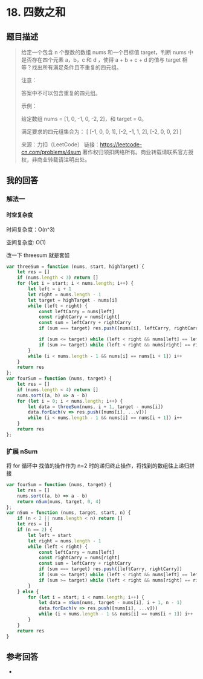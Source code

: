 # 18. 四数之和

## 题目描述

> 给定一个包含 n 个整数的数组 nums 和一个目标值 target，判断 nums 中是否存在四个元素 a，b，c 和 d ，使得 a + b + c + d 的值与 target 相等？找出所有满足条件且不重复的四元组。
>
> 注意：
>
> 答案中不可以包含重复的四元组。
>
> 示例：
>
> 给定数组 nums = [1, 0, -1, 0, -2, 2]，和 target = 0。
>
> 满足要求的四元组集合为：
> [
> [-1, 0, 0, 1],
> [-2, -1, 1, 2],
> [-2, 0, 0, 2]
> ]
>
> 来源：力扣（LeetCode）
> 链接：https://leetcode-cn.com/problems/4sum
> 著作权归领扣网络所有。商业转载请联系官方授权，非商业转载请注明出处。

## 我的回答

### 解法一

#### 时空复杂度

时间复杂度：O(n^3)

空间复杂度: O(1)

改一下 threesum 就是套娃

```JavaScript
var threeSum = function (nums, start, highTarget) {
    let res = []
    if (nums.length < 3) return []
    for (let i = start; i < nums.length; i++) {
        let left = i + 1
        let right = nums.length - 1
        let target = highTarget - nums[i]
        while (left < right) {
            const leftCarry = nums[left]
            const rightCarry = nums[right]
            const sum = leftCarry + rightCarry
            if (sum === target) res.push([nums[i], leftCarry, rightCarry])

            if (sum <= target) while (left < right && nums[left] == leftCarry) left++
            if (sum >= target) while (left < right && nums[right] == rightCarry) right--
        }
        while (i < nums.length - 1 && nums[i] == nums[i + 1]) i++
    }
    return res
};
var fourSum = function (nums, target) {
    let res = []
    if (nums.length < 4) return []
    nums.sort((a, b) => a - b)
    for (let i = 0; i < nums.length; i++) {
        let data = threeSum(nums, i + 1, target - nums[i])
        data.forEach(v => res.push([nums[i], ...v]))
        while (i < nums.length - 1 && nums[i] == nums[i + 1]) i++
    }
    return res
};
```

### 扩展 nSum

将 for 循环中 找值的操作作为 n=2 时的递归终止操作，将找到的数组往上递归拼接

```JavaScript
var fourSum = function (nums, target) {
    let res = []
    nums.sort((a, b) => a - b)
    return nSum(nums, target, 0, 4)
};
var nSum = function (nums, target, start, n) {
    if (n < 2 || nums.length < n) return []
    let res = []
    if (n == 2) {
        let left = start
        let right = nums.length - 1
        while (left < right) {
            const leftCarry = nums[left]
            const rightCarry = nums[right]
            const sum = leftCarry + rightCarry
            if (sum === target) res.push([leftCarry, rightCarry])
            if (sum <= target) while (left < right && nums[left] == leftCarry) left++
            if (sum >= target) while (left < right && nums[right] == rightCarry) right--
        }
    } else {
        for (let i = start; i < nums.length; i++) {
            let data = nSum(nums, target - nums[i], i + 1, n - 1)
            data.forEach(v => res.push([nums[i], ...v]))
            while (i < nums.length - 1 && nums[i] == nums[i + 1]) i++
        }
    }
    return res
}
```

## 参考回答

-
